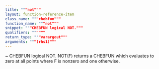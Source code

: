 ```yaml
---
title: """not"""
layout: function-reference-item
class_name: """chebfun"""
function_name: """not"""
snippet: """CHEBFUN logical NOT."""
qualifiers: """"""
return_type: """varargout"""
arguments: """(rhs1)"""
---
```


 ~   CHEBFUN logical NOT.
    NOT(F) returns a CHEBFUN which evaluates to zero at all points where F is
    nonzero and one otherwise.
